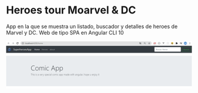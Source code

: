 # Heroes tour Moarvel & DC

App en la que se muestra un listado, buscador y detalles de heroes de Marvel y DC.
Web de tipo SPA en Angular CLI 10

<img src="images_app/2020-07-30_02h50_20_primero.png">

